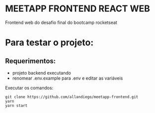 # MEETAPP FRONTEND REACT WEB

Frontend web do desafio final do bootcamp rocketseat

# Para testar o projeto:

## Requerimentos:
 - projeto backend executando
 - renomear .env.example para .env e editar as variáveis

Executar os comandos:

```
git clone https://github.com/allandiego/meetapp-frontend.git
yarn
yarn start
```
